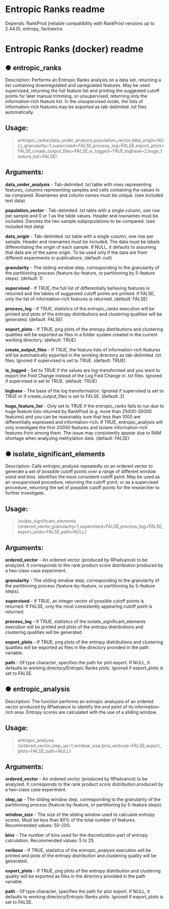 # Entropic Ranks readme

Depends:
RankProd (reliable compatibility with RankProd versions up to 2.44.0), entropy, factoextra

# Entropic Ranks (docker) readme

## ● entropic_ranks

Description: Performs an Entropic Ranks analysis on a data set, returning a list containing downregulated and upregulated features. May be used supervised, returning the full feature list and printing the suggested cutoff points for later manual trimming, or unsupervised, returning only the information-rich feature list. In the unsupervised mode, the lists of information-rich features may be exported as tab-delimited .txt files automatically.

## Usage:
> entropic_ranks(data_under_analysis,population_vector,data_origin=NULL,granularity=1,supervised=FALSE,process_log=FALSE,export_plots=FALSE,create_output_files=FALSE,is_logged=TRUE,logbase=2,huge_feature_list=FALSE)

## Arguments:
**data_under_analysis** - Tab-delimited .txt table with rows representing features, columns representing samples and cells containing the values to be compared. Rownames and column names must be unique. (see included test data)

**population_vector** - Tab-delimited .txt table with a single column, one row per sample and 0 or 1 as the table values. Header and rownames must be included. Denotes the two sample subpopulations to be compared. (see included test data)

**data_origin** - Tab-delimited .txt table with a single column, one row per sample. Header and rownames must be included. The data must be labels differentiating the origin of each sample. If NULL, it defaults to assuming that data are of the same origin. To be used only if the data are from different experiments or publications. (default: null)

**granularity** - The sliding window step, corresponding to the granularity of the partitioning process (feature-by-feature, or partitioning by 5-feature steps). (default: 1)

**supervised** - If TRUE, the full list of differentially behaving features is returned and the tables of suggested cutoff points are printed. If FALSE, only the list of information-rich features is returned. (default: FALSE)

**process_log** - If TRUE, statistics of the entropic_ranks execution will be printed and plots of the entropy distributions and clustering qualities will be generated. (default: FALSE)

**export_plots** - If TRUE, png plots of the entropy distributions and clustering qualities will be exported as files in a folder system created in the current working directory. (default: TRUE)

**create_output_files** - If TRUE, the feature lists of information-rich features will be automatically exported in the working directory as tab-delimited .txt files. Ignored if supervised is set to TRUE. (default: TRUE)

**is_logged** - Set to TRUE if the values are log-transformed and you want to export the Fold Change instead of the Log Fold Change in .txt files. Ignored if supervised is set to TRUE. (default: TRUE)

**logbase** - The base of the log transformation. Ignored if supervised is set to TRUE or if create_output_files is set to FALSE. (default: 2)

**huge_feature_list** - Only set to TRUE if the entropic_ranks fails to run due to huge feature lists returned by RankProd (e.g. more than 25000-30000 features) and you can be reasonably sure that less than 1000 are differentially expressed and information-rich. If TRUE, entropic_analysis will only investigate the first 20000 features and isolare information-rich features from among them. The issue may consistently appear due to RAM shortage when analyzing methylation data. (default: FALSE)


## ● isolate_significant_elements

Description: Calls entropic_analysis repeatedly on an ordered vector to generate a set of possible cutoff points over a range of different window sized and bins. Identifies the most consistent cutoff point. May be used as an unsupervised procedure, returning the cutoff point, or as a supervised procedure, returning the set of possible cutoff points for the researcher to further investigate.

## Usage:
> isolate_significant_elements (ordered_vector,granularity=1,supervised=FALSE,process_log=FALSE,export_plots=FALSE,path=NULL)

## Arguments:
**ordered_vector** - An ordered vector (produced by RPadvance) to be analyzed. It corresponds to the rank product score distribution produced by a two-class case experiment.

**granularity** - The sliding window step, corresponding to the granularity of the partitioning process (feature-by-feature, or partitioning by 5-feature steps).

**supervised** - If TRUE, an integer vector of possible cutoff points is returned. If FALSE, only the most consistently appearing cutoff point is returned.

**process_log** - If TRUE, statistics of the isolate_significant_elements execution will be printed and plots of the entropy distributions and clustering qualities will be generated.

**export_plots** - If TRUE, png plots of the entropy distributions and clustering qualities will be exported as files in the directory provided in the path variable.

**path** - Of type character, specifies the path for plot export. If NULL, it defaults to working directory/Entropic Ranks plots. Ignored if export_plots is set to FALSE.


## ● entropic_analysis
Description: The function performs an entropic analuysis of an ordered vector produced by RPadvance to identify the end point of its information-rich area. Entropy scores are calculated with the use of a sliding window.

## Usage:
> entropic_analysis (ordered_vector,step_up=1,window_size,bins,verbose=FALSE,export_plots=FALSE,path=NULL)

## Arguments:
**ordered_vector** - An ordered vector (produced by RPadvance) to be analyzed. It corresponds to the rank product score distribution produced by a two-class case experiment.

**step_up** - The sliding window step, corresponding to the granularity of the partitioning process (feature-by-feature, or partitioning by 5-feature steps).

**window_size** - The size of the sliding window used to calculate entropy scores. Must be less than 80% of the total number of features. Recommended values: 50-200.

**bins** - The number of bins used for the discretization part of entropy calculation. Recommended values: 5 to 25.

**verbose** - If TRUE, statistics of the entropic_analysis execution will be printed and plots of the entropy distribution and clustering quality will be generated.

**export_plots** - If TRUE, png plots of the entropy distribution and clustering quality will be exported as files in the directory provided in the path variable.

**path** - Of type character, specifies the path for plot export. If NULL, it defaults to working directory/Entropic Ranks plots. Ignored if export_plots is set to FALSE.
